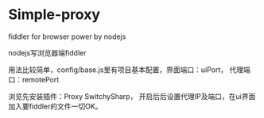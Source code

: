 # Simple-proxy

fiddler for browser power by nodejs

nodejs写浏览器端fiddler

用法比较简单，config/base.js里有项目基本配置，界面端口：uiPort， 代理端口：remotePort

浏览先安装插件：Proxy SwitchySharp， 开启后后设置代理IP及端口，在ui界面加入要fiddler的文件一切OK。


